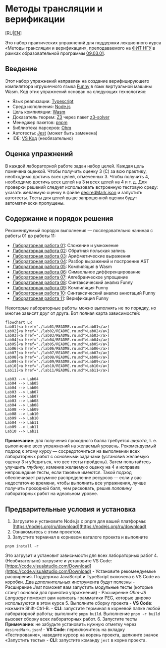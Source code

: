 # Методы трансляции и верификации

[RU|[EN](README.md)]

Это набор практических упражнений для поддержки лекционного курса «Методы трансляции и верификации», преподаваемого на
[ФИТ НГУ](https://www.nsu.ru/n/information-technologies-department/) в рамках образовательной программы [09.03.01](https://www.nsu.ru/n/information-technologies-department/education_fit/programs/OOP/09-03-01/piikn/piikn.php).

## Введение

Этот набор упражнений направлен на создание верифицирующего компилятора игрушечного языка [Funny](funny.ru.md) в язык виртуальной машины Wasm.
Код этих упражнений основан на следующих технологиях:

- Язык реализации: [Typescript](https://www.typescriptlang.org/)
- Среда исполнения: [Node.js](https://nodejs.org/)
- Цель компиляции: [Wasm](https://webassembly.org/)
- Доказатель теорем: [Z3](https://github.com/Z3Prover/z3) через пакет [z3-solver](https://www.npmjs.com/package/z3-solver)
- Менеджер пакетов: [pnpm](https://pnpm.io/)
- Библиотека парсеров: [Ohm](https://ohmjs.org/)
- Автотесты: [Jest](https://jestjs.io/) (может быть заменена)
- IDE: [VS Код](https://code.visualstudio.com/) (необязательно)

## Оценка упражнений

В каждой лабораторной работе задан набор целей. Каждая цель помечена оценкой. Чтобы получить оценку 3 (C) за всю практику, необходимо достичь всех целей, отмеченных 3. Чтобы получить 4, необходимо достичь всех целей на 3 **и** всех целей на 4 и т. д.
Для проверки решений следует использовать встроенную тестовую среду: указать желаемую оценку в файле [desiredMark.json](desiredMark.json) и запустить автотесты. Тесты для целей выше запрошенной оценки будут автоматически пропущены.

## Содержание и порядок решения

Рекомендуемый порядок выполнения — последовательно начиная с работы 01 до работы 11:

- [Лабораторная работа 01](./lab01/README.ru.md): Сложение и умножение
- [Лабораторная работа 02](./lab02/README.ru.md): Обратная польская запись
- [Лабораторная работа 03](./lab03/README.ru.md): Арифметические выражения
- [Лабораторная работа 04](./lab04/README.ru.md): Разбор выражений и построение AST
- [Лабораторная работа 05](./lab05/README.ru.md): Компиляция в Wasm
- [Лабораторная работа 06](./lab06/README.ru.md): Символьное дифференцирование
- [Лабораторная работа 07](./lab07/README.ru.md): Алгебраическое упрощение
- [Лабораторная работа 08](./lab08/README.ru.md): Синтаксический анализ Funny
- [Лабораторная работа 09](./lab09/README.ru.md): Компиляция Funny
- [Лабораторная работа 10](./lab10/README.ru.md): Синтаксический анализ аннотаций Funny
- [Лабораторная работа 11](./lab11/README.ru.md): Верификация Funny

Некоторые лабораторные работы можно выполнять не по порядку, но многие зависят друг от друга. Вот полная карта зависимостей:

```mermaid
flowchart LR
Lab01[<a href="./lab01/README.ru.md">Lab01</a>]
Lab02[<a href="./lab02/README.ru.md">Lab02</a>]
Lab03[<a href="./lab03/README.ru.md">Lab03</a>]
Lab04[<a href="./lab04/README.ru.md">Lab04</a>]
Lab05[<a href="./lab05/README.ru.md">Lab05</a>]
Lab06[<a href="./lab06/README.ru.md">Lab06</a>]
Lab07[<a href="./lab07/README.ru.md">Lab07</a>]
Lab08[<a href="./lab08/README.ru.md">Lab08</a>]
Lab09[<a href="./lab09/README.ru.md">Lab09</a>]
Lab10[<a href="./lab10/README.ru.md">Lab10</a>]
Lab11[<a href="./lab11/README.ru.md">Lab11</a>]

Lab03 --> Lab04
Lab04 --> Lab05
Lab04 --> Lab06
Lab03 --> Lab07
Lab04 --> Lab07
Lab03 --> Lab08
Lab04 --> Lab08
Lab08 --> Lab09
Lab08 --> Lab10
Lab09 --> Lab10
Lab04 --> Lab11
Lab09 --> Lab11
Lab10 --> Lab11
```

**Примечание**: для получения проходного балла требуется *широта*, т. е. выполнение всех упражнений на желаемый уровень. Рекомендуемый подход к этому курсу — сосредоточиться на выполнении всех лабораторных работ с основными задачами (установив желаемую оценку 3 и убедиться, что все тесты пройдены). Затем попытайтесь улучшить *глубину*, изменив желаемую оценку на 4 и исправив непрошедшие тесты, если таковые имеются.
Такой подход обеспечивает разумное распределение ресурсов — если у вас недостаточно времени, чтобы выполнить все упражнения, лучше получить проходной балл, чем рисковать, решив *половину* лабораторных работ на идеальном уровне.

## Предварительные условия и установка

1. Загрузите и установите Node.js с pnpm для вашей платформы: [https://nodejs.org/ru/download](https://nodejs.org/ru/download)
2. Ознакомьтесь с этим проектом.
3. Запустите терминал в корневом каталоге проекта и выполните

`pnpm install -r`

Это загрузит и установит зависимости для всех лабораторных работ
4. (Необязательно) загрузите и установите VS Code: [https://code.visualstudio.com/Download](https://code.visualstudio.com/Download)
    - Установите рекомендуемые расширения. Поддержка JavaScript и TypeScript включена в VS Code из коробки.
    Два дополнительных инструмента будут полезны
        - Расширение *Jest* поможет вам запустить модульные тесты (которые станут основой для принятия упражнений)
        - Расширение *Ohm-JS Language* поможет вам написать грамматики PEG, которые широко используются в этом курсе
5. Выполните сборку проекта
    - **VS Code**: нажмите Shift-Ctrl-B.
    - **CLI**: запустите терминал в корневой папке любой лабораторной работы; выполните `pnpm build`.
      Выполнение `pnpm -r build` вызовет сборку всех лабораторных работ.
6. Запустите тесты
    **Примечание**: не забудьте установить нужную отметку через `desiredMark.json`!
    - **VS Code**: переключитесь на вкладку «Тестирование», наведите курсор на корень проекта, щелкните значок «Запустить тесты»
    - **CLI**: запустите команду `jest` в корне проекта.
